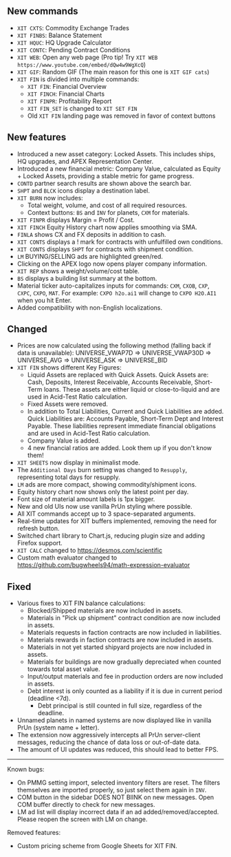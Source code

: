 ## New commands
- `XIT CXTS`: Commodity Exchange Trades
- `XIT FINBS`: Balance Statement
- `XIT HQUC`: HQ Upgrade Calculator
- `XIT CONTC`: Pending Contract Conditions
- `XIT WEB`: Open any web page (Pro tip! Try `XIT WEB https://www.youtube.com/embed/dQw4w9WgXcQ`)
- `XIT GIF`: Random GIF (The main reason for this one is `XIT GIF cats`)
- `XIT FIN` is divided into multiple commands:
  - `XIT FIN`: Financial Overview
  - `XIT FINCH`: Financial Charts
  - `XIT FINPR`: Profitability Report
  - `XIT FIN_SET` is changed to `XIT SET FIN`
  - Old `XIT FIN` landing page was removed in favor of context buttons

## New features
- Introduced a new asset category: Locked Assets. This includes ships, HQ upgrades,
  and APEX Representation Center.
- Introduced a new financial metric: Company Value, calculated as Equity + Locked Assets,
  providing a stable metric for game progress.
- `CONTD` partner search results are shown above the search bar.
- `SHPT` and `BLCK` icons display a destination label.
- `XIT BURN` now includes:
  - Total weight, volume, and cost of all required resources.
  - Context buttons: `BS` and `INV` for planets, `CXM` for materials.
- `XIT FINPR` displays Margin = Profit / Cost.
- `XIT FINCH` Equity History chart now applies smoothing via SMA.
- `FINLA` shows CX and FX deposits in addition to cash.
- `XIT CONTS` displays a ! mark for contracts with unfulfilled own conditions.
- `XIT CONTS` displays `SHPT` for contracts with shipment condition.
- `LM` BUYING/SELLING ads are highlighted green/red.
- Clicking on the APEX logo now opens player company information.
- `XIT REP` shows a weight/volume/cost table.
- `BS` displays a building list summary at the bottom.
- Material ticker auto-capitalizes inputs for commands: `CXM`, `CXOB`, `CXP`, `CXPC`, `CXPO`, `MAT`.
  For example: `CXPO h2o.ai1` will change to `CXPO H2O.AI1` when you hit Enter.
- Added compatibility with non-English localizations.

## Changed
- Prices are now calculated using the following method (falling back if data is unavailable):
  UNIVERSE_VWAP7D => UNIVERSE_VWAP30D => UNIVERSE_AVG => UNIVERSE_ASK => UNIVERSE_BID
- `XIT FIN` shows different Key Figures:
  - Liquid Assets are replaced with Quick Assets. Quick Assets are: Cash, Deposits,
  Interest Receivable, Accounts Receivable, Short-Term loans. These assets are either
  liquid or close-to-liquid and are used in Acid-Test Ratio calculation.
  - Fixed Assets were removed.
  - In addition to Total Liabilities, Current and Quick Liabilities are added. Quick
  Liabilities are: Accounts Payable, Short-Term Dept and Interest Payable. These
  liabilities represent immediate financial obligations and are used in Acid-Test Ratio
  calculation.
  - Company Value is added.
  - 4 new financial ratios are added. Look them up if you don't know them!
- `XIT SHEETS` now display in minimalist mode.
- The `Additional Days` burn setting was changed to `Resupply`, representing total days for resupply.
- `LM` ads are more compact, showing commodity/shipment icons.
- Equity history chart now shows only the latest point per day.
- Font size of material amount labels is 1px bigger.
- New and old UIs now use vanilla PrUn styling where possible.
- All XIT commands accept up to 3 space-separated arguments.
- Real-time updates for XIT buffers implemented, removing the need for refresh button.
- Switched chart library to Chart.js, reducing plugin size and adding Firefox support.
- `XIT CALC` changed to https://desmos.com/scientific
- Custom math evaluator changed to https://github.com/bugwheels94/math-expression-evaluator

## Fixed
- Various fixes to XIT FIN balance calculations:
  - Blocked/Shipped materials are now included in assets.
  - Materials in "Pick up shipment" contract condition are now included in assets.
  - Materials requests in faction contracts are now included in liabilities.
  - Materials rewards in faction contracts are now included in assets.
  - Materials in not yet started shipyard projects are now included in assets.
  - Materials for buildings are now gradually depreciated when counted towards total asset value.
  - Input/output materials and fee in production orders are now included in assets.
  - Debt interest is only counted as a liability if it is due in current period (deadline <7d).
    - Debt principal is still counted in full size, regardless of the deadline.
- Unnamed planets in named systems are now displayed like in vanilla PrUn (system name + letter).
- The extension now aggressively intercepts all PrUn server-client messages,
  reducing the chance of data loss or out-of-date data.
- The amount of UI updates was reduced, this should lead to better FPS.

---

Known bugs:
- On PMMG setting import, selected inventory filters are reset. The filters themselves are imported properly, 
  so just select them again in `INV`.
- COM button in the sidebar DOES NOT BlINK on new messages. Open COM buffer directly to check for new messages.
- LM ad list will display incorrect data if an ad added/removed/accepted. Please reopen the screen with LM on change.

Removed features:
- Custom pricing scheme from Google Sheets for XIT FIN.
